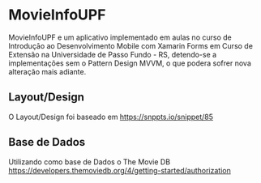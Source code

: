 # MovieInfoUPF
MovieInfoUPF e um aplicativo implementado em aulas no curso de Introduçāo ao Desenvolvimento Mobile com Xamarin Forms em Curso de Extensão na Universidade de Passo Fundo - RS, detendo-se a implementações sem o Pattern Design MVVM, o que podera sofrer nova alteração mais adiante.

## Layout/Design
O Layout/Design foi baseado em https://snppts.io/snippet/85

## Base de Dados
Utilizando como base de Dados o The Movie DB https://developers.themoviedb.org/4/getting-started/authorization
